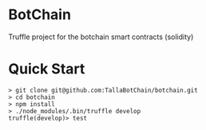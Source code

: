 # BotChain

Truffle project for the botchain smart contracts (solidity)

# Quick Start

```
> git clone git@github.com:TallaBotChain/botchain.git
> cd botchain
> npm install
> ./node_modules/.bin/truffle develop
truffle(develop)> test
```
